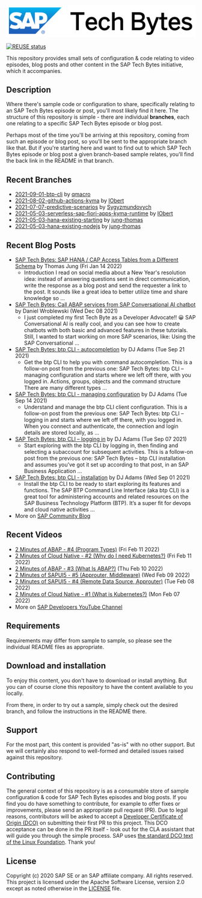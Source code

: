 
![SAP Tech Bytes header image](header-image.png)

[![REUSE status](https://api.reuse.software/badge/github.com/SAP-samples/sap-tech-bytes)](https://api.reuse.software/info/github.com/SAP-samples/sap-tech-bytes)

This repository provides small sets of configuration &amp; code relating to video episodes, blog posts and other content in the SAP Tech Bytes initiative, which it accompanies.

## Description

Where there&#x27;s sample code or configuration to share, specifically relating to an SAP Tech Bytes episode or post, you&#x27;ll most likely find it here. The structure of this repository is simple - there are individual **branches**, each one relating to a specific SAP Tech Bytes episode or blog post.

Perhaps most of the time you&#x27;ll be arriving at this repository, coming from such an episode or blog post, so you&#x27;ll be sent to the appropriate branch like that. But if you&#x27;re starting here and want to find out to which SAP Tech Bytes episode or blog post a given branch-based sample relates, you&#x27;ll find the back link in the README in that branch.
 
## Recent Branches
- [2021-09-01-btp-cli](https://github.com/SAP-samples/sap-tech-bytes/tree/2021-09-01-btp-cli) by [qmacro](https://github.com/qmacro) 
- [2021-08-02-github-actions-kyma](https://github.com/SAP-samples/sap-tech-bytes/tree/2021-08-02-github-actions-kyma) by [IObert](https://github.com/IObert) 
- [2021-07-07-predictive-scenarios](https://github.com/SAP-samples/sap-tech-bytes/tree/2021-07-07-predictive-scenarios) by [Sygyzmundovych](https://github.com/Sygyzmundovych) 
- [2021-05-03-serverless-sap-fiori-apps-kyma-runtime](https://github.com/SAP-samples/sap-tech-bytes/tree/2021-05-03-serverless-sap-fiori-apps-kyma-runtime) by [IObert](https://github.com/IObert) 
- [2021-05-03-hana-existing-starting](https://github.com/SAP-samples/sap-tech-bytes/tree/2021-05-03-hana-existing-starting) by [jung-thomas](https://github.com/jung-thomas) 
- [2021-05-03-hana-existing-nodejs](https://github.com/SAP-samples/sap-tech-bytes/tree/2021-05-03-hana-existing-nodejs) by [jung-thomas](https://github.com/jung-thomas) 

## Recent Blog Posts
- [SAP Tech Bytes: SAP HANA / CAP Access Tables from a Different Schema](https://blogs.sap.com/?p=1471463) by Thomas Jung (Fri Jan 14 2022)
  - Introduction I read on social media about a New Year&#x27;s resolution idea: instead of answering questions sent in direct communication, write the response as a blog post and send the requester a link to the post. It sounds like a great idea to better utilize time and share knowledge so ...
- [SAP Tech Bytes: Call ABAP services from SAP Conversational AI chatbot](https://blogs.sap.com/?p=1455513) by Daniel Wroblewski (Wed Dec 08 2021)
  - I just completed my first Tech Byte as a Developer Advocate!! 😀 SAP Conversational AI is really cool, and you can see how to create chatbots with both basic and advanced features in these tutorials. Still, I wanted to start working on more SAP scenarios, like: Using the SAP Conversational ...
- [SAP Tech Bytes: btp CLI - autocompletion](https://blogs.sap.com/?p=1407602) by DJ Adams (Tue Sep 21 2021)
  - Get the btp CLI to help you with command autocompletion. This is a follow-on post from the previous one: SAP Tech Bytes: btp CLI – managing configuration and starts where we left off there, with you logged in. Actions, groups, objects and the command structure There are many different types ...
- [SAP Tech Bytes: btp CLI - managing configuration](https://blogs.sap.com/?p=1404163) by DJ Adams (Tue Sep 14 2021)
  - Understand and manage the btp CLI client configuration. This is a follow-on post from the previous one: SAP Tech Bytes: btp CLI – logging in and starts where we left off there, with you logged in. When you connect and authenticate, the connection and login details are stored locally, as ...
- [SAP Tech Bytes: btp CLI – logging in](https://blogs.sap.com/?p=1400128) by DJ Adams (Tue Sep 07 2021)
  - Start exploring with the btp CLI by logging in, then finding and selecting a subaccount for subsequent activities. This is a follow-on post from the previous one: SAP Tech Bytes – btp CLI installation and assumes you’ve got it set up according to that post, in an SAP Business Application ...
- [SAP Tech Bytes: btp CLI - installation](https://blogs.sap.com/?p=1396954) by DJ Adams (Wed Sep 01 2021)
  - Install the btp CLI to be ready to start exploring its features and functions. The SAP BTP Command Line Interface (aka btp CLI) is a great tool for administering accounts and related resources on the SAP Business Technology Platform (BTP). It’s a super fit for devops and cloud native activities ...
- More on [SAP Community Blog](https://blogs.sap.com/tag/sap-tech-bytes/)
    
## Recent Videos
- [2 Minutes of ABAP - #4 (Program Types)](https://www.youtube.com/watch?v=AyUlndXZ6ls) (Fri Feb 11 2022)
- [2 Minutes of Cloud Native - #2 (Why do I need Kubernetes?)](https://www.youtube.com/watch?v=NDEmS4gkS2g) (Fri Feb 11 2022)
- [2 Minutes of ABAP - #3 (What Is ABAP?)](https://www.youtube.com/watch?v=3-edz2POPGQ) (Thu Feb 10 2022)
- [2 Minutes of SAPUI5 - #5 (Approuter, Middleware)](https://www.youtube.com/watch?v=cy9oolXAJDE) (Wed Feb 09 2022)
- [2 Minutes of SAPUI5 - #4 (Remote Data Source, Approuter)](https://www.youtube.com/watch?v=MHJzIz7iiHs) (Tue Feb 08 2022)
- [2 Minutes of Cloud Native - #1 (What is Kubernetes?)](https://www.youtube.com/watch?v=5fCRiU12gOo) (Mon Feb 07 2022)
- More on [SAP Developers YouTube Channel](https://www.youtube.com/playlist?list=PL6RpkC85SLQC3HBShmlMaPu_nL--4f20z)

## Requirements

Requirements may differ from sample to sample, so please see the individual README files as appropriate.

## Download and installation

To enjoy this content, you don&#x27;t have to download or install anything. But you can of course clone this repository to have the content available to you locally.

From there, in order to try out a sample, simply check out the desired branch, and follow the instructions in the README there.

## Support

For the most part, this content is provided &quot;as-is&quot; with no other support. But we will certainly also respond to well-formed and detailed issues raised against this repository.

## Contributing

The general context of this repository is as a consumable store of sample configuration &amp; code for SAP Tech Bytes episodes and blog posts. If you find you do have something to contribute, for example to offer fixes or improvements, please send an appropriate pull request (PR). Due to legal reasons, contributors will be asked to accept a [Developer Certificate of Origin (DCO)](https://en.wikipedia.org/wiki/Developer_Certificate_of_Origin) on submitting their first PR to this project. This DCO acceptance can be done in the PR itself - look out for the CLA assistant that will guide you through the simple process. SAP uses [the standard DCO text of the Linux Foundation](https://developercertificate.org/). Thank you!

## License

Copyright (c) 2020 SAP SE or an SAP affiliate company. All rights reserved. This project is licensed under the Apache Software License, version 2.0 except as noted otherwise in the [LICENSE](LICENSE) file.
